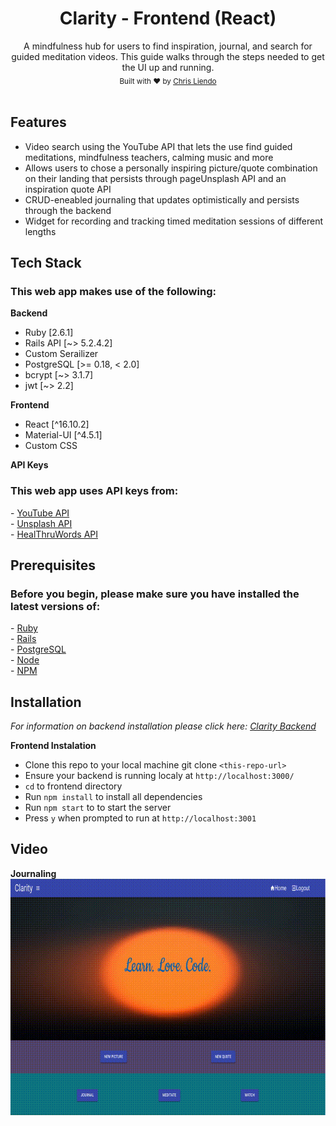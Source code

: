 <h1 align="center">Clarity - Frontend (React)</h1>

<div align="center">
A mindfulness hub for users to find inspiration, journal, and search for guided meditation videos. This guide walks through the steps needed to get the UI up and running.
</div>

<div align="center">
  <sub>Built with ❤️ by
  <a href="https://github.com/cjl248">Chris Liendo</a>
  </sub>
</div>

<br>

## Features
- Video search using the YouTube API that lets the use find guided meditations, mindfulness teachers, calming music and more
- Allows users to chose a personally inspiring picture/quote combination on their landing that persists through pageUnsplash API and an inspiration quote API
- CRUD-eneabled journaling that updates optimistically and persists through the backend
- Widget for recording and tracking timed meditation sessions of different lengths

## Tech Stack
<h3>This web app makes use of the following: </h3>

**Backend**
- Ruby \[2.6.1\]
- Rails API \[~> 5.2.4.2\]
- Custom Serailizer
- PostgreSQL \[>= 0.18, < 2.0\]
- bcrypt \[~> 3.1.7\]
- jwt \[~> 2.2\]

**Frontend**
- React \[^16.10.2\]
- Material-UI \[^4.5.1\]
- Custom CSS

**API Keys**
<h3>This web app uses API keys from: </h3>
- <a href="https://developers.google.com/youtube/v3">YouTube API</a> <br>
- <a href="https://unsplash.com/developers">Unsplash API</a> <br>
- <a href="https://rapidapi.com/HealThruWords/api/universal-inspirational-quotes/details">HealThruWords API</a>

## Prerequisites
<h3>Before you begin, please make sure you have installed the latest versions of: </h3>
- <a href="https://www.ruby-lang.org/en/">Ruby</a> <br>
- <a href="https://rubyonrails.org/">Rails</a> <br>
- <a href="https://www.postgresql.org/">PostgreSQL</a> <br>
- <a href="https://nodejs.org/en/">Node</a> <br>
- <a href="https://www.npmjs.com/">NPM</a>

## Installation
<p>
  <i>For information on backend installation please click here: <a href="https://github.com/cjl248/clarity-backend-rails-api">Clarity Backend</a></i>
</p>

**Frontend Instalation**
- Clone this repo to your local machine git clone `<this-repo-url>`
- Ensure your backend is running localy at `http://localhost:3000/`
- `cd` to frontend directory
- Run `npm install` to install all dependencies
- Run `npm start` to to start the server
- Press `y` when prompted to run at `http://localhost:3001`

## Video
<b>Journaling</b>
<img src="./public/GIFS/inspiration-demo.gif"
     alt="showing Clarity's journaling functionality."
     style="max-width: 100%" />
